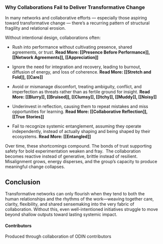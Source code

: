 ### Why Collaborations Fail to Deliver Transformative Change

In many networks and collaborative efforts — especially those aspiring toward transformative change — there’s a recurring pattern of structural fragility and relational erosion.

Without intentional design, collaborations often:

- Rush into performance without cultivating presence, shared agreements, or trust.
  **Read More: [[Presence Before Performance]], [[Network Agreements]],  [[Appreciation]]**

- Ignore the need for integration and recovery, leading to burnout, diffusion of energy, and loss of coherence.  **Read More: [[Stretch and Fold]], [[Care]]**

- Avoid or mismanage discomfort, treating ambiguity, conflict, and imperfection as threats rather than as fertile ground for insight.  **Read More: [[Blurry]], [[Bruised]], [[Clumsy]], [[Itchy]], [[Muddy]], [[Noisy]]**

- Underinvest in reflection, causing them to repeat mistakes and miss opportunities for learning.  **Read More: [[Collaborative Reflection]], [[True Stories]]**

- Fail to recognize systemic entanglement, assuming they operate independently, instead of actually shaping and being shaped by their ecosystems.  **Read More: [[Entangled]]**

Over time, these shortcomings compound. The bonds of trust supporting safety for bold experimentation weaken and fray.  The collaboration becomes reactive instead of generative, brittle instead of resilient. Misalignment grows, energy disperses, and the group’s capacity to produce meaningful change collapses.

## Conclusion

Transformative networks can only flourish when they tend to both the human relationships and the rhythms of the work—weaving together care, clarity, flexibility, and shared sensemaking into the very fabric of collaboration. Without this, even well-intentioned initiatives struggle to move beyond shallow outputs toward lasting systemic impact.

#### Contributors
Produced through collaboration of ODIN contributors
